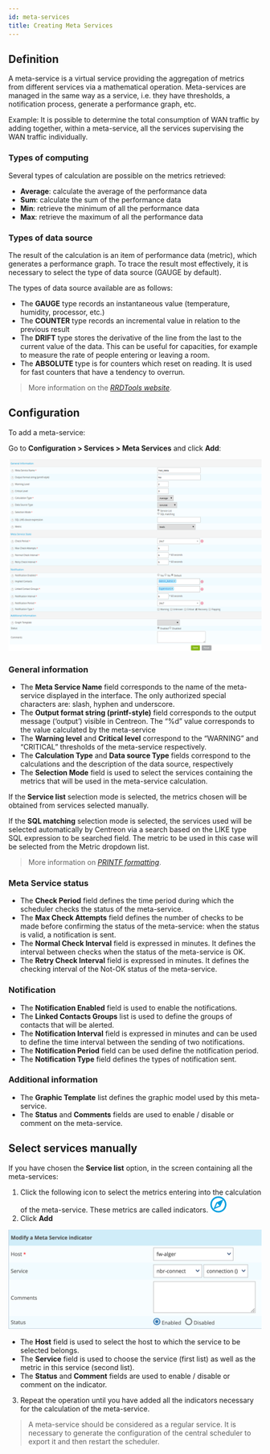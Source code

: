 ```yaml
---
id: meta-services
title: Creating Meta Services
---
```


## Definition

A meta-service is a virtual service providing the aggregation of metrics from different services via a mathematical
operation. Meta-services are managed in the same way as a service, i.e. they have thresholds, a notification process,
generate a performance graph, etc.

Example: It is possible to determine the total consumption of WAN traffic by adding together, within a meta-service, all
the services supervising the WAN traffic individually.

### Types of computing

Several types of calculation are possible on the metrics retrieved:

* **Average**: calculate the average of the performance data
* **Sum**: calculate the sum of the performance data
* **Min**: retrieve the minimum of all the performance data
* **Max**: retrieve the maximum of all the performance data

### Types of data source

The result of the calculation is an item of performance data (metric), which generates a performance graph. To trace the
result most effectively, it is necessary to select the type of data source (GAUGE by default).

The types of data source available are as follows:

* The **GAUGE** type records an instantaneous value (temperature, humidity, processor, etc.)
* The **COUNTER** type records an incremental value in relation to the previous result
* The **DRIFT** type stores the derivative of the line from the last to the current value of the data. This can be useful
  for capacities, for example to measure the rate of people entering or leaving a room.
* The **ABSOLUTE** type is for counters which reset on reading. It is used for fast counters that have a tendency to overrun.

> More information on the *[RRDTools website](http://oss.oetiker.ch/rrdtool/doc/rrdcreate.en)*.

## Configuration

To add a meta-service:

Go to **Configuration \> Services \> Meta Services** and click **Add**:

![image](../../assets/configuration/02addmetaservice.png)

### General information

* The **Meta Service Name** field corresponds to the name of the meta-service displayed in the interface. The only authorized special characters are: slash, hyphen and underscore.
* The **Output format string (printf-style)** field corresponds to the output message (‘output’) visible in Centreon.
  The “%d” value corresponds to the value calculated by the meta-service
* The **Warning level** and **Critical level** correspond to the “WARNING” and “CRITICAL” thresholds of the meta-service
  respectively.
* The **Calculation Type** and **Data source Type** fields correspond to the calculations and the description of the
  data source, respectively
* The **Selection Mode** field is used to select the services containing the metrics that will be used in the meta-service calculation.

If the **Service list** selection mode is selected, the metrics chosen will be obtained from services selected manually.

If the **SQL matching** selection mode is selected, the services used will be selected automatically by Centreon via a search
based on the LIKE type SQL expression to be searched field. The metric to be used in this case will be selected from the
Metric dropdown list.

> More information on *[PRINTF formatting](http://en.wikipedia.org/wiki/Printf_format_string)*.

### Meta Service status

* The **Check Period** field defines the time period during which the scheduler checks the status of the meta-service.
* The **Max Check Attempts** field defines the number of checks to be made before confirming the status of the meta-service:
  when the status is valid, a notification is sent.
* The **Normal Check Interval** field is expressed in minutes. It defines the interval between checks when the status of
  the meta-service is OK.
* The **Retry Check Interval** field is expressed in minutes. It defines the checking interval of the Not-OK status of
  the meta-service.

### Notification 

* The **Notification Enabled** field is used to enable the notifications.
* The **Linked Contacts Groups** list is used to define the groups of contacts that will be alerted.
* The **Notification Interval** field is expressed in minutes and can be used to define the time interval between the
  sending of two notifications.
* The **Notification Period** field can be used define the notification period.
* The **Notification Type** field defines the types of notification sent.

### Additional information

* The **Graphic Template** list defines the graphic model used by this meta-service.
* The **Status** and **Comments** fields are used to enable / disable or comment on the meta-service.

## Select services manually

If you have chosen the **Service list** option, in the screen containing all the meta-services:

1. Click the following icon to select the metrics entering into the calculation of the meta-service. These
  metrics are called indicators. ![image](../../assets/configuration/common/flechedirection.png)
2. Click **Add**

![image](../../assets/configuration/02metaservicesindicators.png)

* The **Host** field is used to select the host to which the service to be selected belongs.
* The **Service** field is used to choose the service (first list) as well as the metric in this service (second list).
* The **Status** and **Comment** fields are used to enable / disable or comment on the indicator.

3. Repeat the operation until you have added all the indicators necessary for the calculation of the meta-service.

> A meta-service should be considered as a regular service. It is necessary to generate the configuration of the central
> scheduler to export it and then restart the scheduler.
